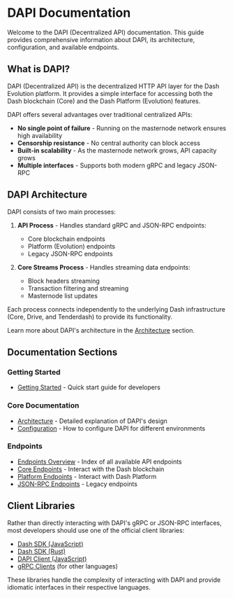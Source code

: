 # DAPI Documentation

Welcome to the DAPI (Decentralized API) documentation. This guide provides comprehensive information about DAPI, its architecture, configuration, and available endpoints.

## What is DAPI?

DAPI (Decentralized API) is the decentralized HTTP API layer for the Dash Evolution platform. It provides a simple interface for accessing both the Dash blockchain (Core) and the Dash Platform (Evolution) features.

DAPI offers several advantages over traditional centralized APIs:

- **No single point of failure** - Running on the masternode network ensures high availability
- **Censorship resistance** - No central authority can block access
- **Built-in scalability** - As the masternode network grows, API capacity grows
- **Multiple interfaces** - Supports both modern gRPC and legacy JSON-RPC

## DAPI Architecture

DAPI consists of two main processes:

1. **API Process** - Handles standard gRPC and JSON-RPC endpoints:
   - Core blockchain endpoints
   - Platform (Evolution) endpoints
   - Legacy JSON-RPC endpoints

2. **Core Streams Process** - Handles streaming data endpoints:
   - Block headers streaming
   - Transaction filtering and streaming
   - Masternode list updates

Each process connects independently to the underlying Dash infrastructure (Core, Drive, and Tenderdash) to provide its functionality.

Learn more about DAPI's architecture in the [Architecture](./architecture.md) section.

## Documentation Sections

### Getting Started
- [Getting Started](./getting-started.md) - Quick start guide for developers

### Core Documentation
- [Architecture](./architecture.md) - Detailed explanation of DAPI's design
- [Configuration](./configuration.md) - How to configure DAPI for different environments

### Endpoints
- [Endpoints Overview](./endpoints/index.md) - Index of all available API endpoints
- [Core Endpoints](./endpoints/core-endpoints.md) - Interact with the Dash blockchain
- [Platform Endpoints](./endpoints/platform-endpoints.md) - Interact with Dash Platform
- [JSON-RPC Endpoints](./endpoints/json-rpc-endpoints.md) - Legacy endpoints

## Client Libraries

Rather than directly interacting with DAPI's gRPC or JSON-RPC interfaces, most developers should use one of the official client libraries:

- [Dash SDK (JavaScript)](https://docs.dash.org/projects/platform/en/stable/docs/sdk-js/overview.html)
- [Dash SDK (Rust)](https://docs.dash.org/projects/platform/en/stable/docs/sdk-rs/overview.html) 
- [DAPI Client (JavaScript)](https://docs.dash.org/projects/platform/en/stable/docs/dapi-client-js/overview.html)
- [gRPC Clients](https://github.com/dashpay/platform/tree/master/packages/dapi-grpc) (for other languages)

These libraries handle the complexity of interacting with DAPI and provide idiomatic interfaces in their respective languages.